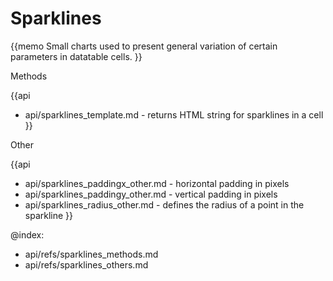 Sparklines 
=============



{{memo Small charts used to present general variation of certain parameters in datatable cells. }}



<div class='h2'>Methods</div>

{{api
- api/sparklines_template.md - returns HTML string for sparklines in a cell
}}





<div class='h2'>Other</div>


{{api
- api/sparklines_paddingx_other.md - horizontal padding in pixels
- api/sparklines_paddingy_other.md - vertical padding in pixels
- api/sparklines_radius_other.md - defines the radius of a point in the sparkline
}}


@index:
- api/refs/sparklines_methods.md
- api/refs/sparklines_others.md

